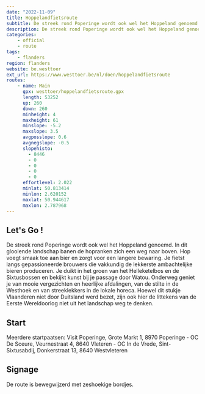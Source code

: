 ```yaml
---
date: "2022-11-09"
title: Hoppelandfietsroute
subtitle: De streek rond Poperinge wordt ook wel het Hoppeland genoemd
description: De streek rond Poperinge wordt ook wel het Hoppeland genoemd
categories:
    - official
    - route
tags:
    - flanders
region: flanders
website: be.westtoer
ext_url: https://www.westtoer.be/nl/doen/hoppelandfietsroute
routes:
    - name: Main
      gpx: westtoer/hoppelandfietsroute.gpx
      length: 53252
      up: 260
      down: 260
      minheight: 4
      maxheight: 61
      minslope: -5.2
      maxslope: 3.5
      avgposslope: 0.6
      avgnegslope: -0.5
      slopehisto:
        - 8446
        - 0
        - 0
        - 0
        - 0
      effortlevel: 2.022
      minlat: 50.813414
      minlon: 2.620152
      maxlat: 50.944617
      maxlon: 2.787968
---
```


## Let's Go ! 

De streek rond Poperinge wordt ook wel het Hoppeland genoemd. In dit glooiende landschap banen de hopranken zich een weg naar boven. Hop voegt smaak toe aan bier en zorgt voor een langere bewaring. Je fietst langs gepassioneerde brouwers die vakkundig de lekkerste ambachtelijke bieren produceren. Je duikt in het groen van het Helleketelbos en de Sixtusbossen en bekijkt kunst bij je passage door Watou. Onderweg geniet je van mooie vergezichten en heerlijke afdalingen, van de stilte in de Westhoek en van streeklekkers in de lokale horeca. Hoewel dit stukje Vlaanderen niet door Duitsland werd bezet, zijn ook hier de littekens van de Eerste Wereldoorlog niet uit het landschap weg te denken.

## Start

Meerdere startpaatsen: Visit Poperinge, Grote Markt 1, 8970 Poperinge - OC De Sceure, Veurnestraat 4, 8640 Vleteren - OC In de Vrede, Sint-Sixtusabdij, Donkerstraat 13, 8640 Westvleteren

## Signage

De route is bewegwijzerd met zeshoekige bordjes.
